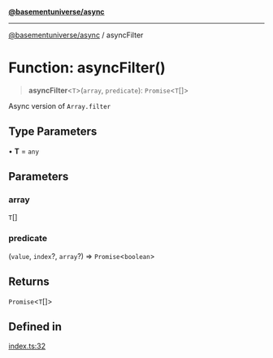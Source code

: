 [**@basementuniverse/async**](../README.md)

***

[@basementuniverse/async](../globals.md) / asyncFilter

# Function: asyncFilter()

> **asyncFilter**\<`T`\>(`array`, `predicate`): `Promise`\<`T`[]\>

Async version of `Array.filter`

## Type Parameters

• **T** = `any`

## Parameters

### array

`T`[]

### predicate

(`value`, `index`?, `array`?) => `Promise`\<`boolean`\>

## Returns

`Promise`\<`T`[]\>

## Defined in

[index.ts:32](https://github.com/basementuniverse/async/blob/b24367ddc53f5950bf46159d9da3857bd4e67a06/index.ts#L32)

